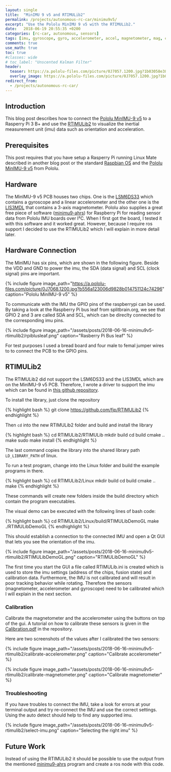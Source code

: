 ```yaml
---
layout: single
title:  "MinIMU 9 v5 and RTIMULib2"
permalink: /projects/autonomous-rc-car/minimu9v5/
excerpt: "Use the Pololu MinIMU 9 v5 with the RTIMULib2."
date:   2018-06-19 20:55:35 +0200
categories: [rc-car, autonomous, sensors]
tags: [imu, gyroscope, gyro, accelerometer, accel, magnetometer, mag, compass, interal measurement unit]
comments: true
use_math: true
toc: true
#classes: wide
# toc_label: "Unscented Kalman Filter"
header:
  teaser: https://a.pololu-files.com/picture/0J7057.1200.jpg?1b03058e38d92f82f95abf7a0aa39315 #/assets/projects/autonomous-rc-car/hpi-racing-bmw-m3_thumb.png
  overlay_image: https://a.pololu-files.com/picture/0J7057.1200.jpg?1b03058e38d92f82f95abf7a0aa39315 #/assets/projects/autonomous-rc-car/hpi-racing-bmw-m3.png
redirect_from:
  - /projects/autonomous-rc-car/
---
```



## Introduction

This blog post describes how to connect the [Pololu MinIMU-9 v5](https://www.pololu.com/product/2738) to a Rasperry Pi 3 B+ and use
the [RTIMULib2](https://github.com/fjp/RTIMULib2) to visualize the inertial measurement unit (imu) data such as orientation and acceleration.

## Prerequisites

This post requires that you have setup a Rasperry Pi running Linux Mate described in another blog post or the standard [Raspbian OS](https://www.raspberrypi.org/downloads/raspbian/) and the [Pololu MinIMU-9 v5](https://www.pololu.com/product/2738) from Pololu.

## Hardware

The MinIMU-9 v5 PCB houses two chips. One is the [LSM6DS33](https://www.pololu.com/file/0J1087/LSM6DS33.pdf) which contains a gyroscope and a linear accelerometer and the other one is the [LIS3MDL](https://www.pololu.com/file/0J1089/LIS3MDL.pdf) that contains a 3-axis magnetometer.
Pololu also supplies a great free piece of software ([minimu9-ahrs](https://github.com/DavidEGrayson/minimu9-ahrs)) for Raspberry Pi for reading sensor data from Pololu IMU boards over I²C. When I first got the board, I tested it with this software and it worked great. However, because I require ros support I decided to use
the RTIMULib2 which I will explain in more detail later.

## Hardware Connection

The MinIMU has six pins, which are shown in the following figure.
Beside the VDD and GND to power the imu, the SDA (data signal) and SCL (clock signal) pins are important.

{% include figure image_path="https://a.pololu-files.com/picture/0J7068.1200.jpg?b556a123006d9828b014751124c74296" caption="Pololu MinIMU-9 v5" %}

To communicate with the IMU the GPIO pins of the raspberrypi can be used.
By taking a look at the Raspberry Pi bus leaf from splitbrain.org, we see that GPIO 2 and 3 are called SDA and SCL,
which can be direclty connected to the corresponding imu pins.

{% include figure image_path="/assets/posts/2018-06-16-minimu9v5-rtimulib2/rpiblusleaf.png" caption="Rasberry Pi Bus leaf" %}

For test purposes I used a bread board and four male to femal jumper wires to to connect the PCB to the GPIO pins.

## RTIMULib2

The RTIMULib2 did not support the LSM6DS33 and the LIS3MDL which are on the MinIMU-9 v5 PCB. Therefore, I wrote a driver to support the imu which
can be found in [this github repository](https://github.com/fjp/RTIMULib2).

To install the library, just clone the repository

{% highlight bash %}
git clone https://github.com/fjp/RTIMULib2
{% endhighlight %}

Then `cd` into the new RTIMULib2 folder and build and install the library

{% highlight bash %}
cd RTIMULib2/RTIMULib
mkdir build
cd build
cmake ..
make
sudo make install
{% endhighlight %}

The last command copies the library into the shared library path `LD_LIBRARY_PATH` of linux.

To run a test program, change into the Linux folder and build the example programs in there.

{% highlight bash %}
cd RTIMULib2/Linux
mkdir build
cd build
cmake ..
make
{% endhighlight %}

These commands will create new folders inside the build directory which contain the program executables.

The visual demo can be executed with the following lines of bash code:

{% highlight bash %}
cd RTIMULib2/Linux/build/RTIMULibDemoGL
make
./RTIMULibDemoGL
{% endhighlight %}

This should establish a connection to the connected IMU and open a Qt GUI that lets you see the orientation of the imu.

{% include figure image_path="/assets/posts/2018-06-16-minimu9v5-rtimulib2/RTIMULibDemoGL.png" caption="RTIMULibDemoGL" %}

The first time you start the GUI a file called RTIMULib.ini is created which is used to store the imu settings (address of the chips, fusion state)
and calibration data. Furthermore, the IMU is not calibrated and will result in poor tracking behavior while rotating.
Therefore the sensors (magnetometer, accelerometer and gyroscope) need to be calibrated which I will explain in the next section.

### Calibration

Calibrate the magnetometer and the accelerometer using the buttons on top of the gui.
A tutorial on how to calibrate these sensors is given in the [Calibration.pdf](https://github.com/fjp/RTIMULib2/blob/master/Calibration.pdf) in the repository.

Here are two screenshots of the values after I calibrated the two sensors:

{% include figure image_path="/assets/posts/2018-06-16-minimu9v5-rtimulib2/calibrate-accelerometer.png" caption="Calibrate accelerometer" %}

{% include figure image_path="/assets/posts/2018-06-16-minimu9v5-rtimulib2/calibrate-magnetometer.png" caption="Calibrate magnetometer" %}


### Troubleshooting

If you have troubles to connect the IMU, take a look for errors at your terminal output and try re-connect the IMU and use the correct settings.
Using the auto detect should help to find any supported imu.

{% include figure image_path="/assets/posts/2018-06-16-minimu9v5-rtimulib2/select-imu.png" caption="Selecting the right imu" %}

## Future Work

Instead of using the RTIMULib2 it should be possible to use the output from the mentioned [minimu9-ahrs](https://github.com/DavidEGrayson/minimu9-ahrs) program and
create a ros node with this code.
